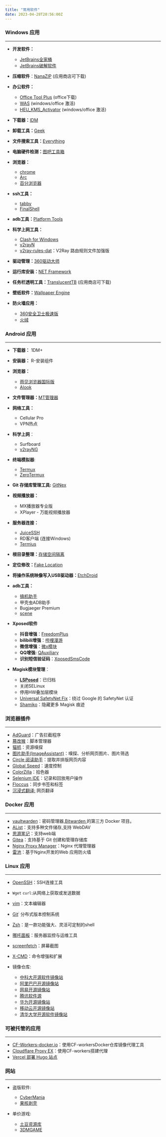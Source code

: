 ```yaml
---
title: "常用软件"
date: 2023-04-28T20:56:00Z
---
```

### Windows 应用

---

* **开发软件：**

  * [JetBrains全家桶](https://www.jetbrains.com/zh-cn/products/)
  * [JetBrains破解软件](https://linux.do/t/topic/115562)
* **压缩软件**：[NanaZIP](https://github.com/M2Team/NanaZip)  (应用商店可下载)
* **办公软件：**

  * [Office Tool Plus](https://otp.landian.vip/zh-cn/download.html) (office下载)
  * [WAS](https://github.com/massgravel/Microsoft-Activation-Scripts) (windows/office 激活)
  * [HEU_KMS_Activator](https://github.com/zbezj/HEU_KMS_Activator/releases) (windows/office 激活)
* **下载器：**​[IDM](https://www.internetdownloadmanager.com/)
* **卸载工具：**​[Geek](https://geekuninstaller.com/)
* **文件搜索工具：**​[Everything](https://www.voidtools.com/downloads/)
* **电脑硬件检测：**​[图吧工具箱](http://www.tbtool.cn/)
* **浏览器：**

  * [chrome](https://www.google.com/chrome/)
  * [Arc](https://arc.net/)
  * [百分浏览器](https://www.centbrowser.cn/)
* **ssh工具：**

  * [tabby](https://github.com/Eugeny/tabby/tree/master)
  * [FinalShell](http://www.hostbuf.com/)
* **adb工具：**​[Platform Tools](https://developer.android.com/tools/releases/platform-tools?hl=zh-cn)
* **科学上网工具：**

  * [Clash for Windows](https://github.com/Z-Siqi/Clash-for-Windows_Chinese/releases)
  * [v2rayN](https://github.com/2dust/v2rayN/releases/)
  * [v2ray-rules-dat](https://github.com/Loyalsoldier/v2ray-rules-dat)：V2Ray 路由规则文件加强版
* **驱动管理：**​[360驱动大师](http://dm.weishi.360.cn/home.html)
* **运行库安装：**​[NET Framework](https://dotnet.microsoft.com/zh-cn/download/dotnet-framework)
* **任务栏透明工具：**​[TranslucentTB](https://github.com/TranslucentTB/TranslucentTB#start-of-content)  (应用商店可下载)
* **壁纸软件：**​[Wallpaper Engine](https://store.steampowered.com/app/431960/Wallpaper_Engine/)
* **防火墙应用：**

  * [360安全卫士极速版](https://weishi.360.cn/jisu/)
  * [火绒](https://www.huorong.cn/)

### Android 应用

---

* **下载器：**  1DM+
* **安装器：**  R-安装组件
* **浏览器：**

  * [雨见浏览器国际版](https://yjllq.com/)
  * [Alook](https://www.alookweb.com/)
* **文件管理器：**​[MT管理器](https://mt2.cn/)
* **网络工具：**

  * Cellular Pro
  * VPN热点
* **科学上网**：

  * Surfboard
  * [v2rayNG](https://github.com/2dust/v2rayNG/releases)
* **终端模拟器**:

  * [Termux](https://termux.dev/)
  * [ZeroTermux](https://github.com/hanxinhao000/ZeroTermux)
* **Git 存储库管理工具:**     [GitNex](https://gitnex.com/)
* **视频播放器：**

  * MX播放器专业版
  * XPlayer - 万能视频播放器
* **服务器连接：**

  * [JuiceSSH](https://juicessh.com/)
  * RD客户端 (连接Windows)
  * [Termius](https://termius.com/)
* **根目录整理：**​[存储空间隔离](https://sr.rikka.app/)
* **定位修改：**​[Fake Location](https://github.com/Lerist/FakeLocation)
* **将操作系统映像写入USB驱动器：**​[EtchDroid](https://github.com/EtchDroid/EtchDroid)
* **adb工具：**

  * [搞机助手](https://gjzsr.com/)
  * 甲壳虫ADB助手
  * Bugjaeger Premium
  * [scene](https://github.com/kdrag0n/safetynet-fix/releases)
* **Xposed软件**

  * **抖音增强**：[FreedomPlus](https://github.com/Xposed-Modules-Repo/io.github.fplus)
  * **bilibili增强**：[哔哩漫游](https://github.com/yujincheng08/BiliRoaming)
  * **微信增强**：[微x模块](https://github.com/Xposed-Modules-Repo/com.fkzhang.wechatxposed)
  * **QQ增强:**     [QAuxiliary](https://github.com/Xposed-Modules-Repo/io.github.qauxv)
  * **识别短信验证码**：[XposedSmsCode](https://github.com/Xposed-Modules-Repo/com.github.tianma8023.xposed.smscode)
* **Magisk模块管理**：

  * **[LSPosed](https://github.com/LSPosed/LSPosed)**：已归档
  * 关闭SELinux
  * 停用HW叠加层模块
  * [Universal SafetyNet Fix](https://github.com/kdrag0n/safetynet-fix)：绕过 Google 的 SafetyNet 认证
  * [Shamiko](https://github.com/LSPosed/LSPosed.github.io/releases)：隐藏更多 Magisk 痕迹

### 浏览器插件

---

* [AdGuard](https://adguard.com/zh_cn/adguard-browser-extension/overview.html)：广告拦截程序
* [篡改猴](https://www.tampermonkey.net/index.php?browser=chrome&locale=zh)：脚本管理器
* [猫抓](https://o2bmm.gitbook.io/cat-catch)：资源嗅探
* [图片助手(ImageAssistant)](https://www.pullywood.com/ImageAssistant/)：嗅探、分析网页图片、图片筛选
* [Circle 阅读助手](http://www.circlereader.com/)：提取并排版网页内容
* [Global Speed](https://chrome.google.com/webstore/detail/global-speed/jpbjcnkcffbooppibceonlgknpkniiff?hl=zh-CN)：速度控制
* [ColorZilla](https://www.colorzilla.com/zh-cn/)：拾色器
* [Selenium IDE](https://www.selenium.dev/zh-cn/documentation/ide/)：记录和回放用户操作
* [Floccus](https://floccus.org/download)：同步书签和标签
* [沉浸式翻译:](https://immersivetranslate.com/) 网页翻译

### Docker 应用

---

* [vaultwarden](https://github.com/dani-garcia/vaultwarden)：密码管理器,[Bitwarden ](https://bitwarden.com/)的第三方 Docker 项目。
* [AList](https://alist.nn.ci/zh/)：支持多种文件储存,支持 WebDAV
* [思源笔记](https://b3log.org/siyuan/)：支持web端
* [Gitea](https://about.gitea.com/)：支持基于 Git 创建和管理存储库
* [Nginx Proxy Manager](https://nginxproxymanager.com/)：Nginx 代理管理器
* [雷池](https://waf-ce.chaitin.cn/)：基于Nginx开发的Web 应用防火墙

### Linux 应用

---

* [OpenSSH](https://www.openssh.com/)：SSH连接工具
* `Wget` `curl`:从网络上获取或发送数据
* [vim](https://www.vim.org/)：文本编辑器
* [Git](https://git-scm.com/)​<sup>:</sup> 分布式版本控制系统
* [Zsh](https://www.zsh.org/)：是一款功能强大、灵活可定制的shell
* [哪吒面板](https://nezha.wiki/)：服务器监控与运维工具
* [screenfetch](https://github.com/KittyKatt/screenFetch)：屏幕截图
* [X-CMD](https://cn.x-cmd.com/)：命令增强和扩展
* 镜像仓库:

  * [中科大开源软件镜像站](https://mirrors.ustc.edu.cn/)
  * [阿里巴巴开源镜像站](https://developer.aliyun.com/mirror/)
  * [网易开源镜像站](https://mirrors.163.com/)
  * [腾讯软件源](https://mirrors.cloud.tencent.com/)
  * [华为开源镜像站](https://mirrors.huaweicloud.com/home)
  * [移动云开源镜像站](https://mirrors.cmecloud.cn/)
  * [清华大学开源软件镜像站](https://mirrors.tuna.tsinghua.edu.cn/)

### 可被托管的应用

---

* [CF-Workers-docker.io](https://github.com/cmliu/CF-Workers-docker.io)：使用CF-workersDocker仓库镜像代理工具
* [Cloudflare Proxy EX](https://github.com/1234567yang/cf-proxy-ex)：使用CF-workers搭建代理
* [Vercel 部署 Hugo 站点](https://vercel.com/guides/deploying-hugo-with-vercel)

### 网站

---

* 盗版软件:

  * [CyberMania](https://www.cybermania.ws/)
  * [果核剥壳](https://www.ghxi.com/)
* 单价游戏:

  * [土豆资源库](http://tdtd.chat/index)
  * [3DMGAME](https://bbs.3dmgame.com/forum.php)